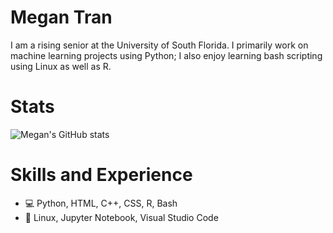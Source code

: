 # Megan Tran

I am a rising senior at the University of South Florida. I primarily work on machine learning projects using Python; I also enjoy learning bash scripting using Linux as well as R.

# Stats

![Megan's GitHub stats](https://github-readme-stats.vercel.app/api?username=Sonicdaheghod&show_icons=true&theme=tokyonight)

# Skills and Experience
* 💻 Python, HTML, C++, CSS, R, Bash
* 💾 Linux, Jupyter Notebook, Visual Studio Code
<!--
**Sonicdaheghod/Sonicdaheghod** is a ✨ _special_ ✨ repository because its `README.md` (this file) appears on your GitHub profile.

Here are some ideas to get you started:

- 🔭 I’m currently working on ...
- 🌱 I’m currently learning ...
- 👯 I’m looking to collaborate on ...
- 🤔 I’m looking for help with ...
- 💬 Ask me about ...
- 📫 How to reach me: ...
- 😄 Pronouns: ...
- ⚡ Fun fact: ...
-->
